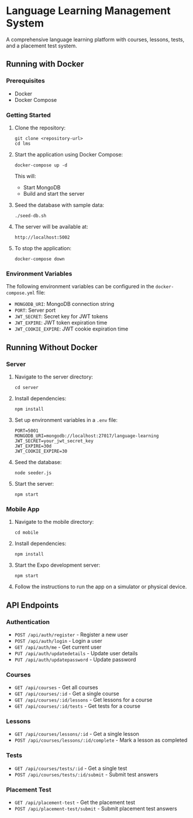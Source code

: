 # Language Learning Management System

A comprehensive language learning platform with courses, lessons, tests, and a placement test system.

## Running with Docker

### Prerequisites

- Docker
- Docker Compose

### Getting Started

1. Clone the repository:
   ```
   git clone <repository-url>
   cd lms
   ```

2. Start the application using Docker Compose:
   ```
   docker-compose up -d
   ```

   This will:
   - Start MongoDB
   - Build and start the server

3. Seed the database with sample data:
   ```
   ./seed-db.sh
   ```

4. The server will be available at:
   ```
   http://localhost:5002
   ```

5. To stop the application:
   ```
   docker-compose down
   ```

### Environment Variables

The following environment variables can be configured in the `docker-compose.yml` file:

- `MONGODB_URI`: MongoDB connection string
- `PORT`: Server port
- `JWT_SECRET`: Secret key for JWT tokens
- `JWT_EXPIRE`: JWT token expiration time
- `JWT_COOKIE_EXPIRE`: JWT cookie expiration time

## Running Without Docker

### Server

1. Navigate to the server directory:
   ```
   cd server
   ```

2. Install dependencies:
   ```
   npm install
   ```

3. Set up environment variables in a `.env` file:
   ```
   PORT=5001
   MONGODB_URI=mongodb://localhost:27017/language-learning
   JWT_SECRET=your_jwt_secret_key
   JWT_EXPIRE=30d
   JWT_COOKIE_EXPIRE=30
   ```

4. Seed the database:
   ```
   node seeder.js
   ```

5. Start the server:
   ```
   npm start
   ```

### Mobile App

1. Navigate to the mobile directory:
   ```
   cd mobile
   ```

2. Install dependencies:
   ```
   npm install
   ```

3. Start the Expo development server:
   ```
   npm start
   ```

4. Follow the instructions to run the app on a simulator or physical device.

## API Endpoints

### Authentication
- `POST /api/auth/register` - Register a new user
- `POST /api/auth/login` - Login a user
- `GET /api/auth/me` - Get current user
- `PUT /api/auth/updatedetails` - Update user details
- `PUT /api/auth/updatepassword` - Update password

### Courses
- `GET /api/courses` - Get all courses
- `GET /api/courses/:id` - Get a single course
- `GET /api/courses/:id/lessons` - Get lessons for a course
- `GET /api/courses/:id/tests` - Get tests for a course

### Lessons
- `GET /api/courses/lessons/:id` - Get a single lesson
- `POST /api/courses/lessons/:id/complete` - Mark a lesson as completed

### Tests
- `GET /api/courses/tests/:id` - Get a single test
- `POST /api/courses/tests/:id/submit` - Submit test answers

### Placement Test
- `GET /api/placement-test` - Get the placement test
- `POST /api/placement-test/submit` - Submit placement test answers 